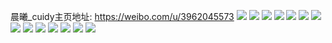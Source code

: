 晨曦_cuidy主页地址: https://weibo.com/u/3962045573 
![](https://wx4.sinaimg.cn/mw2000/ec280485ly1h9cywj1jynj213k0u0do5.jpg) 
![](https://wx4.sinaimg.cn/mw2000/ec280485ly1h9cywitsokj21400u0dog.jpg) 
![](https://wx4.sinaimg.cn/mw2000/ec280485ly1h9cywjpc8jj21400u0tg0.jpg) 
![](https://wx4.sinaimg.cn/mw2000/ec280485ly1h9cywjadhej20z50u07fe.jpg) 
![](https://wx4.sinaimg.cn/mw2000/ec280485ly1h9cywjiewrj21400u0tgf.jpg) 
![](https://wx4.sinaimg.cn/mw2000/ec280485ly1h9cywjxmg3j21400u07db.jpg) 
![](https://wx4.sinaimg.cn/mw2000/ec280485ly1h9alpubo1tj20wi0fgta3.jpg) 
![](https://wx4.sinaimg.cn/mw2000/ec280485ly1h9alpu53kdj20u01hcgqx.jpg) 
![](https://wx4.sinaimg.cn/mw2000/ec280485ly1h83ai0ita1j20u01syadc.jpg) 
![](https://wx4.sinaimg.cn/mw2000/ec280485ly1h7z02rk8ovj21610u0gtz.jpg) 
![](https://wx4.sinaimg.cn/mw2000/ec280485ly1h7z02sbupbj213d0tb44g.jpg) 
![](https://wx4.sinaimg.cn/mw2000/ec280485ly1h7z02r2shuj21400u0jyy.jpg) 
![](https://wx4.sinaimg.cn/mw2000/ec280485ly1h74qbaz24uj20u00gvdg7.jpg) 
![](https://wx4.sinaimg.cn/mw2000/ec280485ly1h74qbb55htj20u00g774q.jpg) 
